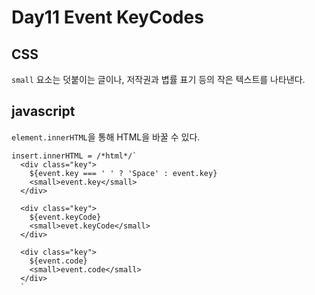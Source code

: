 # Day11 Event KeyCodes

## CSS
`small` 요소는 덧붙이는 글이나, 저작권과 볍률 표기 등의 작은 텍스트를 나타낸다.

## javascript
`element.innerHTML`을 통해 HTML을 바꿀 수 있다.
```
insert.innerHTML = /*html*/`
  <div class="key">
    ${event.key === ' ' ? 'Space' : event.key}
    <small>event.key</small>
  </div>

  <div class="key">
    ${event.keyCode}
    <small>evet.keyCode</small>
  </div>

  <div class="key">
    ${event.code}
    <small>event.code</small>
  </div>
  `
```
